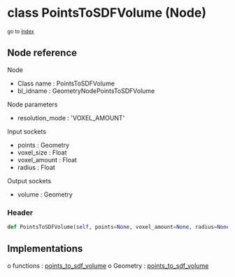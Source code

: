 # class PointsToSDFVolume (Node)

<sub>go to [index](/docs/index.md)</sub>

## Node reference

Node
 - Class name : PointsToSDFVolume
 - bl_idname : GeometryNodePointsToSDFVolume

Node parameters
 - resolution_mode : 'VOXEL_AMOUNT'

Input sockets
 - points : Geometry
 - voxel_size : Float
 - voxel_amount : Float
 - radius : Float

Output sockets
 - volume : Geometry

### Header

``` python
def PointsToSDFVolume(self, points=None, voxel_amount=None, radius=None, voxel_size=None, resolution_mode='VOXEL_AMOUNT', node_label=None, node_color=None):
```

## Implementations

o functions : [points_to_sdf_volume](/docs/GeoNodes_classes/GLOBAL.md#points_to_sdf_volume)
o Geometry : [points_to_sdf_volume](/docs/GeoNodes_classes/Geometry.md#points_to_sdf_volume)



